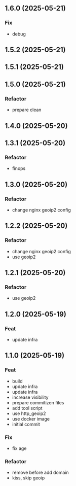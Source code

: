 ## 1.6.0 (2025-05-21)

### Fix

- debug

## 1.5.2 (2025-05-21)

## 1.5.1 (2025-05-21)

## 1.5.0 (2025-05-21)

### Refactor

- prepare clean

## 1.4.0 (2025-05-20)

## 1.3.1 (2025-05-20)

### Refactor

- finops

## 1.3.0 (2025-05-20)

### Refactor

- change nginx geoip2 config

## 1.2.2 (2025-05-20)

### Refactor

- change nginx geoip2 config
- use geoip2

## 1.2.1 (2025-05-20)

### Refactor

- use geoip2

## 1.2.0 (2025-05-19)

### Feat

- update infra

## 1.1.0 (2025-05-19)

### Feat

- build
- update infra
- update infra
- increase visibility
- prepare commitizen files
- add tool script
- use http_geoip2
- use docker image
- initial commit

### Fix

- fix age

### Refactor

- remove before add domain
- kiss, skip geoip
